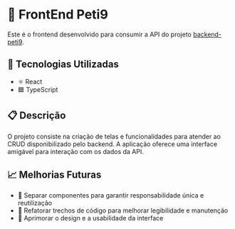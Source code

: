 # 🧩 FrontEnd Peti9

Este é o frontend desenvolvido para consumir a API do projeto [backend-peti9](https://github.com/EduardoDandolini/backend-peti9).

## 🚀 Tecnologias Utilizadas

- ⚛️ React
- 🟦 TypeScript

## 📋 Descrição

O projeto consiste na criação de telas e funcionalidades para atender ao CRUD disponibilizado pelo backend. A aplicação oferece uma interface amigável para interação com os dados da API.

## 📈 Melhorias Futuras

- 🔧 Separar componentes para garantir responsabilidade única e reutilização
- 🧹 Refatorar trechos de código para melhorar legibilidade e manutenção
- 🎨 Aprimorar o design e a usabilidade da interface
